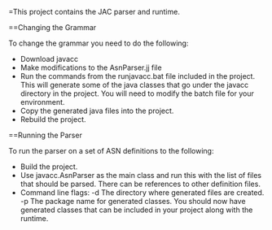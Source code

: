 =This project contains the JAC parser and runtime.

==Changing the Grammar

To change the grammar you need to do the following:
- Download javacc
- Make modifications to the AsnParser.jj file
- Run the commands from the runjavacc.bat file included in the project.  This
  will generate some of the java classes that go under the javacc directory in
  the project.  You will need to modify the batch file for your environment.
- Copy the generated java files into the project.
- Rebuild the project.

==Running the Parser

To run the parser on a set of ASN definitions to the following:
* Build the project.
* Use javacc.AsnParser as the main class and run this with the list of files
  that should be parsed.  There can be references to other definition files.
* Command line flags:
  -d The directory where generated files are created.
  -p The package name for generated classes.
You should now have generated classes that can be included in your project
along with the runtime.
